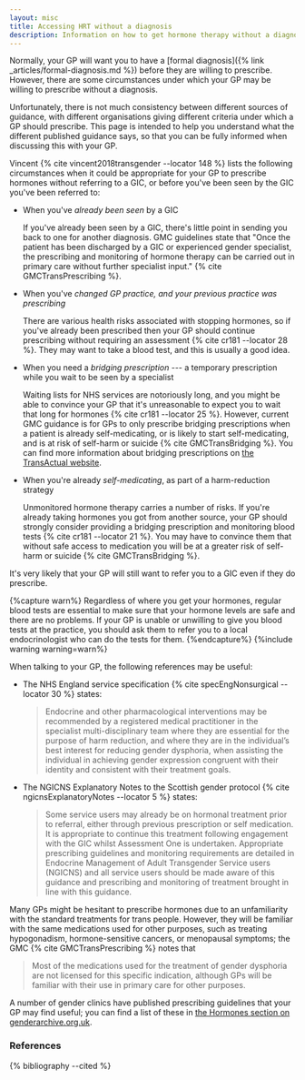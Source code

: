 ```yaml
---
layout: misc
title: Accessing HRT without a diagnosis 
description: Information on how to get hormone therapy without a diagnosis
---
```


Normally, your GP will want you to have a [formal diagnosis]({% link _articles/formal-diagnosis.md %}) before they are willing to prescribe. However, there are some circumstances under which your GP may be willing to prescribe without a diagnosis.

Unfortunately, there is not much consistency between different sources of guidance, with different organisations giving different criteria under which a GP should prescribe. This page is intended to help you understand what the different published guidance says, so that you can be fully informed when discussing this with your GP.

Vincent {% cite vincent2018transgender --locator 148 %} lists the following circumstances when it could be appropriate for your GP to prescribe hormones without referring to a GIC, or before you've been seen by the GIC you've been referred to:

- When you've *already been seen* by a GIC

  If you've already been seen by a GIC, there's little point in sending you back to one for another diagnosis. GMC guidelines state that "Once the patient has been discharged by a GIC or experienced gender specialist, the prescribing and monitoring of hormone therapy can be carried out in primary care without further specialist input." {% cite GMCTransPrescribing %}.
- When you've *changed GP practice, and your previous practice was prescribing*

  There are various health risks associated with stopping hormones, so if you've already been prescribed then your GP should continue prescribing without requiring an assessment {% cite cr181 --locator 28 %}. They may want to take a blood test, and this is usually a good idea.
- When you need a *bridging prescription* --- a temporary prescription while you wait to be seen by a specialist

  Waiting lists for NHS services are notoriously long, and you might be able to convince your GP that it's unreasonable to expect you to wait that long for hormones {% cite cr181 --locator 25 %}. However, current GMC guidance is for GPs to only prescribe bridging prescriptions when a patient is already self-medicating, or is likely to start self-medicating, and is at risk of self-harm or suicide {% cite GMCTransBridging %}. You can find more information about bridging prescriptions on [the TransActual website](https://www.transactual.org.uk/bridging-prescriptions).
- When you're already *self-medicating*, as part of a harm-reduction strategy

  Unmonitored hormone therapy carries a number of risks. If you're already taking hormones you got from another source, your GP should strongly consider providing a bridging prescription and monitoring blood tests {% cite cr181 --locator 21 %}. You may have to convince them that without safe access to medication you will be at a greater risk of self-harm or suicide {% cite GMCTransBridging %}.

It's very likely that your GP will still want to refer you to a GIC even if they do prescribe.

{%capture warn%}
Regardless of where you get your hormones, regular blood tests are essential to make sure that your hormone levels are safe and there are no problems. If your GP is unable or unwilling to give you blood tests at the practice, you should ask them to refer you to a local endocrinologist who can do the tests for them.
{%endcapture%}
{%include warning warning=warn%}

When talking to your GP, the following references may be useful:

- The NHS England service specification {% cite specEngNonsurgical --locator 30 %} states:

  > Endocrine and other pharmacological interventions may be recommended by a registered medical practitioner in the specialist multi-disciplinary team where they are essential for the purpose of harm reduction, and where they are in the individual’s best interest for reducing gender dysphoria, when assisting the individual in achieving gender expression congruent with their identity and consistent with their treatment goals.

- The NGICNS Explanatory Notes to the Scottish gender protocol {% cite ngicnsExplanatoryNotes --locator 5 %} states:

  > Some service users may already be on hormonal treatment prior to referral, either through previous prescription or self medication. It is appropriate to continue this treatment following engagement with the GIC whilst Assessment One is undertaken. Appropriate prescribing guidelines and monitoring requirements are detailed in Endocrine Management of Adult Transgender Service users (NGICNS) and all service users should be made aware of this guidance and prescribing and monitoring of treatment brought in line with this guidance.

Many GPs might be hesitant to prescribe hormones due to an unfamiliarity with the standard treatments for trans people. However, they will be familiar with the same medications used for other purposes, such as treating hypogonadism, hormone-sensitive cancers, or menopausal symptoms; the GMC {% cite GMCTransPrescribing %} notes that

> Most of the medications used for the treatment of gender dysphoria are not licensed for this specific indication, although GPs will be familiar with their use in primary care for other purposes.

A number of gender clinics have published prescribing guidelines that your GP may find useful; you can find a list of these in [the Hormones section on genderarchive.org.uk](https://genderarchive.org.uk/tag/hormones/). 

### References

{% bibliography --cited %}
